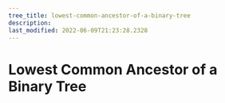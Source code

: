 ```yaml
---
tree_title: lowest-common-ancestor-of-a-binary-tree
description: 
last_modified: 2022-06-09T21:23:28.2328
---
```


# Lowest Common Ancestor of a Binary Tree
